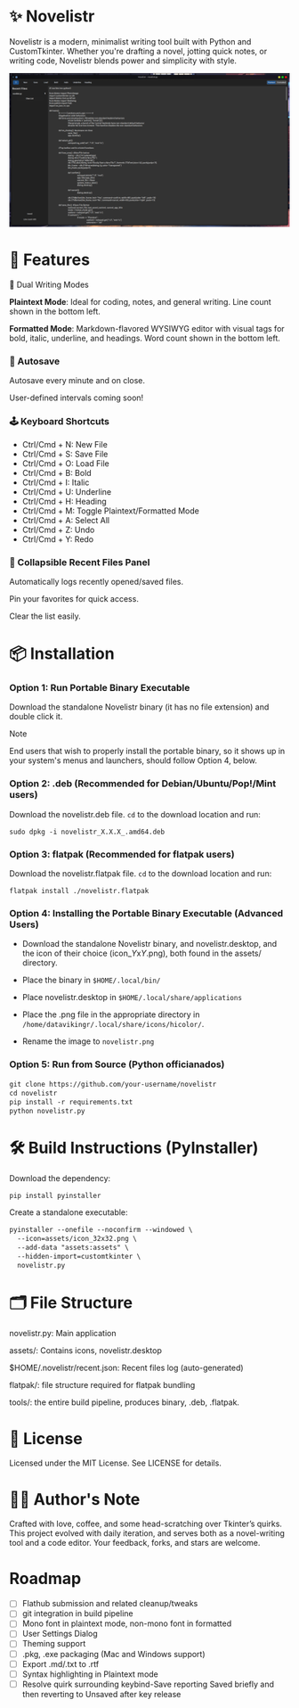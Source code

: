 # ✨ Novelistr
Novelistr is a modern, minimalist writing tool built with Python and CustomTkinter. Whether you're drafting a novel, jotting quick notes, or writing code, Novelistr blends power and simplicity with style.

![screenshot of novelistr writing novelistr's code](assets/screenshot.png)

# 🚀 Features
📝 Dual Writing Modes

__Plaintext Mode__: Ideal for coding, notes, and general writing. Line count shown in the bottom left.

__Formatted Mode__: Markdown-flavored WYSIWYG editor with visual tags for bold, italic, underline, and headings. Word count shown in the bottom left.

### 💾 Autosave

Autosave every minute and on close. 

User-defined intervals coming soon!

### 🕹️ Keyboard Shortcuts

- Ctrl/Cmd + N: New File
- Ctrl/Cmd + S: Save File
- Ctrl/Cmd + O: Load File
- Ctrl/Cmd + B: Bold
- Ctrl/Cmd + I: Italic
- Ctrl/Cmd + U: Underline
- Ctrl/Cmd + H: Heading
- Ctrl/Cmd + M: Toggle Plaintext/Formatted Mode
- Ctrl/Cmd + A: Select All
- Ctrl/Cmd + Z: Undo
- Ctrl/Cmd + Y: Redo

### 📁 Collapsible Recent Files Panel

Automatically logs recently opened/saved files.

Pin your favorites for quick access.

Clear the list easily.

# 📦 Installation
### Option 1: Run Portable Binary Executable

Download the standalone Novelistr binary (it has no file extension) and double click it.

> [!NOTE]
> End users that wish to properly install the portable binary, 
> so it shows up in your system's menus and launchers,
> should follow Option 4, below.

### Option 2: .deb (Recommended for Debian/Ubuntu/Pop!/Mint users)

Download the novelistr.deb file. `cd` to the download location and run:

```
sudo dpkg -i novelistr_X.X.X_.amd64.deb
```

### Option 3: flatpak (Recommended for flatpak users)

Download the novelistr.flatpak file. `cd` to the download location and run:
```
flatpak install ./novelistr.flatpak
```

### Option 4: Installing the Portable Binary Executable (Advanced Users)

 - Download the standalone Novelistr binary, and novelistr.desktop, and the icon of their choice (icon_*Y*x*Y*.png), both found in the assets/ directory.

 - Place the binary in `$HOME/.local/bin/`

 - Place novelistr.desktop in `$HOME/.local/share/applications`

 - Place the .png file in the appropriate directory in `/home/datavikingr/.local/share/icons/hicolor/`. 

 - Rename the image to `novelistr.png`

### Option 5: Run from Source (Python officianados)
```
git clone https://github.com/your-username/novelistr
cd novelistr
pip install -r requirements.txt
python novelistr.py
```

# 🛠️ Build Instructions (PyInstaller)

Download the dependency:
```
pip install pyinstaller
```

Create a standalone executable:

```
pyinstaller --onefile --noconfirm --windowed \
  --icon=assets/icon_32x32.png \
  --add-data "assets:assets" \
  --hidden-import=customtkinter \
  novelistr.py
```

# 🗂 File Structure
novelistr.py: Main application

assets/: Contains icons, novelistr.desktop

$HOME/.novelistr/recent.json: Recent files log (auto-generated)

flatpak/: file structure required for flatpak bundling

tools/: the entire build pipeline, produces binary, .deb, .flatpak.

# 📄 License
Licensed under the MIT License. See LICENSE for details.

# 🧙‍♂️ Author's Note
Crafted with love, coffee, and some head-scratching over Tkinter’s quirks. This project evolved with daily iteration, and serves both as a novel-writing tool and a code editor. Your feedback, forks, and stars are welcome.

# Roadmap
- [ ] Flathub submission and related cleanup/tweaks
- [ ] git integration in build pipeline
- [ ] Mono font in plaintext mode, non-mono font in formatted
- [ ] User Settings Dialog
- [ ] Theming support
- [ ] .pkg, .exe packaging (Mac and Windows support)
- [ ] Export .md/.txt to .rtf
- [ ] Syntax highlighting in Plaintext mode
- [ ] Resolve quirk surrounding keybind-Save reporting Saved briefly and then reverting to Unsaved after key release